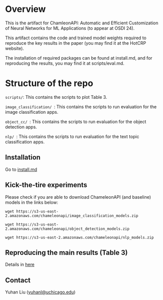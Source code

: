 # Overview 

This is the artifact for ChamleonAPI: Automatic and Efficient Customization of Neural Networks for ML Applications (to appear at OSDI 24). 

This artifact contains the code and trained model weights required to reproduce the key results in the paper (you may find it at the HotCRP website). 

The installation of required packages can be found at install.md, and for reproducing the results, you may find it at scripts/eval.md. 

#  Structure of the repo

```scripts/```: This contains the scripts to plot Table 3. 

```image_classification/ ```: This contains the scripts to run evaluation for the image classification apps. 

```object_cc/ ```: This contains the scripts to run evaluation for the object detection apps. 

```nlp/ ```: This contains the scripts to run evaluation for the text topic classification apps. 

## Installation 
Go to [install.md](scripts/install.md)

## Kick-the-tire experiments

Please check if you are able to download ChameleonAPI (and baseline) models in the links below: 

``` wget https://s3-us-east-2.amazonaws.com/chameleonapi/image_classification_models.zip ```

``` wget https://s3-us-east-2.amazonaws.com/chameleonapi/object_detection_models.zip ```

``` wget https://s3-us-east-2.amazonaws.com/chameleonapi/nlp_models.zip ```



## Reproducing the main results (Table 3)
Details in [here](scripts/eval.md)

## Contact

Yuhan Liu (yuhanl@uchicago.edu)